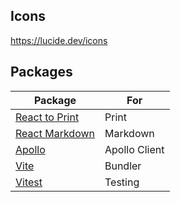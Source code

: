 ## Icons

https://lucide.dev/icons

## Packages

| Package                                                           | For           |
| ----------------------------------------------------------------- | ------------- |
| [React to Print](https://github.com/MatthewHerbst/react-to-print) | Print         |
| [React Markdown](https://github.com/remarkjs/react-markdown)      | Markdown      |
| [Apollo](https://www.apollographql.com/docs/react)                | Apollo Client |
| [Vite](https://vite.dev/guide/)                                   | Bundler       |
| [Vitest](https://vitest.dev/guide/)                               | Testing       |
